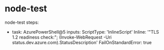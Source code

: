 # node-test
node-test
steps:
  - task: AzurePowerShell@5
    inputs:
      ScriptType: 'InlineScript'
      Inline: '"TLS 1.2 readiness check:"; (Invoke-WebRequest -Uri status.dev.azure.com).StatusDescription'
      FailOnStandardError: true
